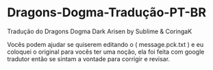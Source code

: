 # Dragons-Dogma-Tradução-PT-BR

Tradução do Dragons Dogma Dark Arisen by Sublime & CoringaK

Vocês podem ajudar se quiserem editando o ( message.pck.txt ) e eu coloquei o original para vocês ter uma noção, ela foi feita com google tradutor então se sintam a vontade para corrigir e revisar.
